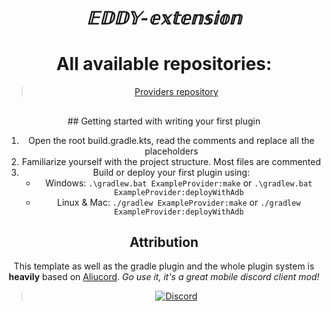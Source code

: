 <div align="center">

# *𝔼𝔻𝔻𝕐-𝕖𝕩𝕥𝕖𝕟𝕤𝕚𝕠𝕟*

# All available repositories:
> <a href="https://cloudstream.cf/repos">Providers repository</a>

##

<p>
## Getting started with writing your first plugin

1. Open the root build.gradle.kts, read the comments and replace all the placeholders
2. Familiarize yourself with the project structure. Most files are commented
3. Build or deploy your first plugin using:
   - Windows: `.\gradlew.bat ExampleProvider:make` or `.\gradlew.bat ExampleProvider:deployWithAdb`
   - Linux & Mac: `./gradlew ExampleProvider:make` or `./gradlew ExampleProvider:deployWithAdb`

## Attribution

This template as well as the gradle plugin and the whole plugin system is **heavily** based on [Aliucord](https://github.com/Aliucord).
*Go use it, it's a great mobile discord client mod!*

</p>


>  [![Discord](https://invidget.switchblade.xyz/5Hus6fM)](https://discord.gg/5Hus6fM)


</div>
